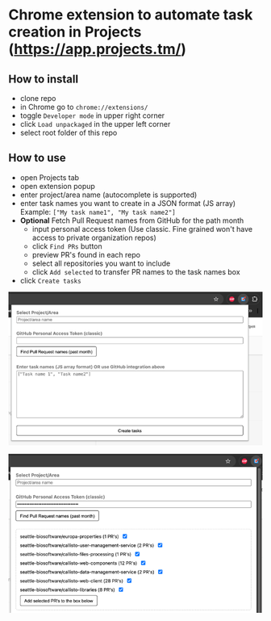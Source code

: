 # Chrome extension to automate task creation in Projects (https://app.projects.tm/)

## How to install
- clone repo
- in Chrome go to `chrome://extensions/`
- toggle `Developer mode` in upper right corner
- click `Load unpackaged` in the upper left corner
- select root folder of this repo

## How to use
- open Projects tab
- open extension popup
- enter project/area name (autocomplete is supported)
- enter task names you want to create in a JSON format (JS array)
  Example: `["My task name1", "My task name2"]`
- **Optional** Fetch Pull Request names from GitHub for the path month
    - input personal access token (Use classic. Fine grained won't have access to private organization repos)
    - click `Find PRs` button
    - preview PR's found in each repo
    - select all repositories you want to include
    - click `Add selected` to transfer PR names to the task names box
- click `Create tasks`

![img_2.png](img_2.png)

![img_1.png](img_1.png)
